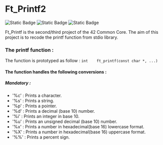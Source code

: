 # Ft_Printf2
![Static Badge](https://img.shields.io/badge/Grade-Waiting-yellow) ![Static Badge](https://img.shields.io/badge/Bonus-No-red?style=flat)
 ![Static Badge](https://img.shields.io/badge/Language-C-blue?style=flat)

Ft_Printf is the second/third project of the 42 Common Core.
The aim of this project is to recode the printf function from stdio library.
### The printf function :
The function is prototyped as follow :
	`int	ft_printf(const char *, ...)`
#### The function handles the following conversions :
##### Mandatory :
- '%c' : Prints a character.
- '%s' : Prints a string.
- '%p' : Prints a pointer.
- '%d' : Prints a decimal (base 10) number.
- '%i' : Prints an integer in base 10.
- '%u' : Prints an unsigned decimal (base 10) number.
- '%x' : Prints a number in hexadecimal(base 16) lowercase format.
- '%X' : Prints a number in hexadecimal(base 16) uppercase format.
- '%%' : Prints a percent sign.
